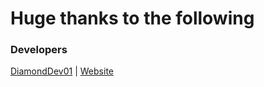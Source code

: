 # Huge thanks to the following

### Developers
[DiamondDev01](https://github.com/diamonddev01) | [Website](https://diamondstudios.dev)